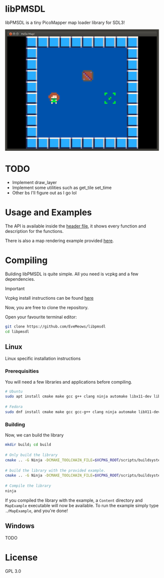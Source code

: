 # libPMSDL

libPMSDL is a tiny PicoMapper map loader library for SDL3!

![pm](./Images/image.png)

# TODO
- Implement draw_layer
- Implement some utilities such as get_tile set_time
- Other bs I'll figure out as I go lol

# Usage and Examples
The API is available inside the [header file](./LibP8M/include/p8m/map.h), it shows every function and description for the functions.

There is also a map rendering example provided [here](./Example/main.cpp).

# Compiling
Building libPMSDL is quite simple. All you need is vcpkg and a few dependencies.

> [!important]
> Vcpkg install instructions can be found [here](https://learn.microsoft.com/en-us/vcpkg/get_started/get-started?pivots=shell-bash)

Now, you are free to clone the repository.

Open your favourite terminal editor:
```bash
git clone https://github.com/EveMeows/libpmsdl
cd libpmsdl
```

## Linux
Linux specific installation instructions

### Prerequisities
You will need a few libraries and applications before compiling.
```bash
# Ubuntu
sudo apt install cmake make gcc g++ clang ninja automake libx11-dev libxft-dev libxext-dev libibus-1.0-dev 

# Fedora
sudo dnf install cmake make gcc gcc-g++ clang ninja automake libX11-devel libXft-devel libXext-devel ibus-devel
```

### Building
Now, we can build the library
```bash
mkdir build; cd build

# Only build the library
cmake .. -G Ninja -DCMAKE_TOOLCHAIN_FILE=$VCPKG_ROOT/scripts/buildsystems/vcpkg.cmake -DCMAKE_BUILD_TYPE=Release

# build the library with the provided example.
cmake .. -G Ninja -DCMAKE_TOOLCHAIN_FILE=$VCPKG_ROOT/scripts/buildsystems/vcpkg.cmake -DCMAKE_BUILD_TYPE=Release -DLIBPMSDL_COMPILE_EXAMPLE=ON

# Compile the library
ninja
```

If you compiled the library with the example, a `Content` directory and `MapExample` executable will now be available. To run the example simply type `./MapExample`, and you're done!

## Windows
TODO

# License
GPL 3.0

